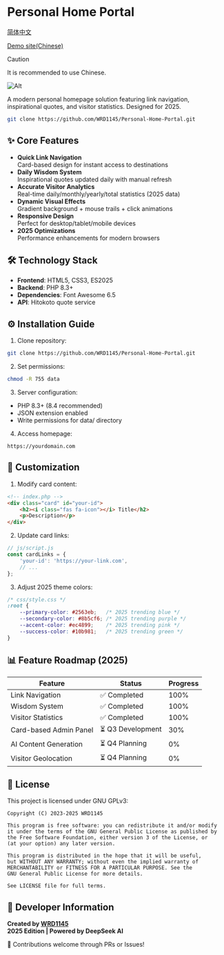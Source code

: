 # Personal Home Portal

[简体中文](https://github.com/WRD1145/Home/blob/main/docs/README-ZH-CN.md)

[Demo site(Chinese)](www.lihansen.xyz)

> [!CAUTION]
> It is recommended to use Chinese.

![Alt](https://repobeats.axiom.co/api/embed/5c712d5fee47cdf2029d445aee474b3393f60022.svg "Repobeats analytics image")

A modern personal homepage solution featuring link navigation, inspirational quotes, and visitor statistics. Designed for 2025.

```bash
git clone https://github.com/WRD1145/Personal-Home-Portal.git
```

## ✨ Core Features

- **Quick Link Navigation**  
  Card-based design for instant access to destinations
- **Daily Wisdom System**  
  Inspirational quotes updated daily with manual refresh
- **Accurate Visitor Analytics**  
  Real-time daily/monthly/yearly/total statistics (2025 data)
- **Dynamic Visual Effects**  
  Gradient background + mouse trails + click animations
- **Responsive Design**  
  Perfect for desktop/tablet/mobile devices
- **2025 Optimizations**  
  Performance enhancements for modern browsers

## 🛠️ Technology Stack

- **Frontend**: HTML5, CSS3, ES2025
- **Backend**: PHP 8.3+
- **Dependencies**: Font Awesome 6.5
- **API**: Hitokoto quote service

## ⚙️ Installation Guide

1. Clone repository:
```bash
git clone https://github.com/WRD1145/Personal-Home-Portal.git
```

2. Set permissions:
```bash
chmod -R 755 data
```

3. Server configuration:
- PHP 8.3+ (8.4 recommended)
- JSON extension enabled
- Write permissions for data/ directory

4. Access homepage:
```
https://yourdomain.com
```

## 🎨 Customization

1. Modify card content:
```html
<!-- index.php -->
<div class="card" id="your-id">
    <h2><i class="fas fa-icon"></i> Title</h2>
    <p>Description</p>
</div>
```

2. Update card links:
```javascript
// js/script.js
const cardLinks = {
    'your-id': 'https://your-link.com',
    // ...
};
```

3. Adjust 2025 theme colors:
```css
/* css/style.css */
:root {
    --primary-color: #2563eb;   /* 2025 trending blue */
    --secondary-color: #8b5cf6; /* 2025 trending purple */
    --accent-color: #ec4899;    /* 2025 trending pink */
    --success-color: #10b981;   /* 2025 trending green */
}
```

## 📊 Feature Roadmap (2025)

| Feature | Status | Progress |
|---------|--------|----------|
| Link Navigation | ✅ Completed | 100% |
| Wisdom System | ✅ Completed | 100% |
| Visitor Statistics | ✅ Completed | 100% |
| Card-based Admin Panel | ⏳ Q3 Development | 30% |
| AI Content Generation | ⏳ Q4 Planning | 0% |
| Visitor Geolocation | ⏳ Q4 Planning | 0% |

## 📜 License

This project is licensed under GNU GPLv3:
```text
Copyright (C) 2023-2025 WRD1145

This program is free software: you can redistribute it and/or modify
it under the terms of the GNU General Public License as published by
the Free Software Foundation, either version 3 of the License, or
(at your option) any later version.

This program is distributed in the hope that it will be useful,
but WITHOUT ANY WARRANTY; without even the implied warranty of
MERCHANTABILITY or FITNESS FOR A PARTICULAR PURPOSE. See the
GNU General Public License for more details.

See LICENSE file for full terms.
```

## 👤 Developer Information

**Created by [WRD1145](https://github.com/WRD1145)**  
**2025 Edition | Powered by DeepSeek AI**

🚀 Contributions welcome through PRs or Issues!
```
